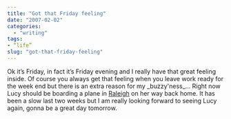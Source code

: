 ```yaml
---
title: "Got that Friday feeling"
date: "2007-02-02"
categories: 
  - "writing"
tags:
- “life”
slug: "got-that-friday-feeling"
---
```


Ok it’s Friday, in fact it’s Friday evening and I really have that great feeling inside. Of course you always get that feeling when you leave work ready for the week end but there is an extra reason for my \_buzzy'ness\_… Right now Lucy should be boarding a plane in [Raleigh][1] on her way back home. It has been a slow last two weeks but I am really looking forward to seeing Lucy again, gonna be a great day tomorrow.

[1]:	https://en.wikipedia.org/wiki/Raleigh%2C_North_Carolina